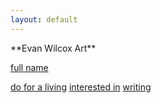 ```yaml
---
layout: default
---
```


<div class="lead pretty-links">
 **Evan Wilcox Art**
 
 [full name](about/)

[do for a living](work/) 
[interested in](projects/)
[writing](articles/)

</div>
